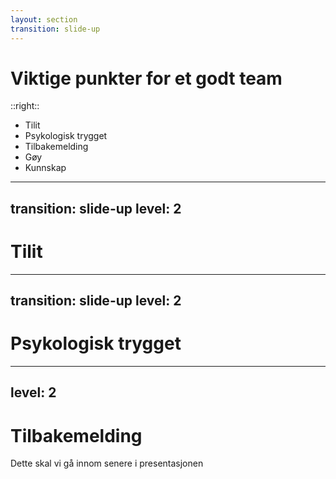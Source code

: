 ```yaml
---
layout: section
transition: slide-up
---
```


# Viktige punkter for et godt team

::right::

<ul>
<li>Tilit</li>
<li>Psykologisk trygget</li>
<li>Tilbakemelding</li>
<li>Gøy</li>
<li>Kunnskap</li>
</ul>

---
transition: slide-up
level: 2
---

# Tilit

---
transition: slide-up
level: 2
---

# Psykologisk trygget
---
level: 2
---

# Tilbakemelding

Dette skal vi gå innom senere i presentasjonen

